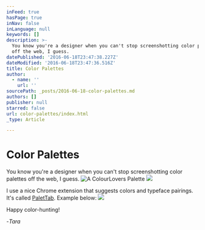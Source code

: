 ```yaml
---
inFeed: true
hasPage: true
inNav: false
inLanguage: null
keywords: []
description: >-
  You know you're a designer when you can't stop screenshotting color palettes
  off the web, I guess.
datePublished: '2016-06-18T23:47:38.227Z'
dateModified: '2016-06-18T23:47:36.516Z'
title: Color Palettes
author:
  - name: ''
    url: ''
sourcePath: _posts/2016-06-18-color-palettes.md
authors: []
publisher: null
starred: false
url: color-palettes/index.html
_type: Article

---
```

# Color Palettes

You know you're a designer when you can't stop screenshotting color palettes off the web, I guess.
![A ColourLovers Palette](https://imgflo.herokuapp.com/graph/vahj1ThiexotieMo/5690000246d6195c5919b34ec915ad87/croprotate.png?cropheight=584&cropwidth=684&degrees=0&input=https%3A%2F%2Fthe-grid-user-content.s3-us-west-2.amazonaws.com%2F4e5fdfc5-a704-4968-a02a-02ba62e5e479.png&x=227&y=0)
![](https://the-grid-user-content.s3-us-west-2.amazonaws.com/ba0931b6-f3d2-4f52-afa2-342574324f95.png)

I use a nice Chrome extension that suggests colors and typeface pairings. It's called [PaletTab][0]. Example below:
![](https://the-grid-user-content.s3-us-west-2.amazonaws.com/92741467-9984-45db-ad31-304c7f888b56.png)

Happy color-hunting!

-_Tara_

[0]: http://palettab.com/